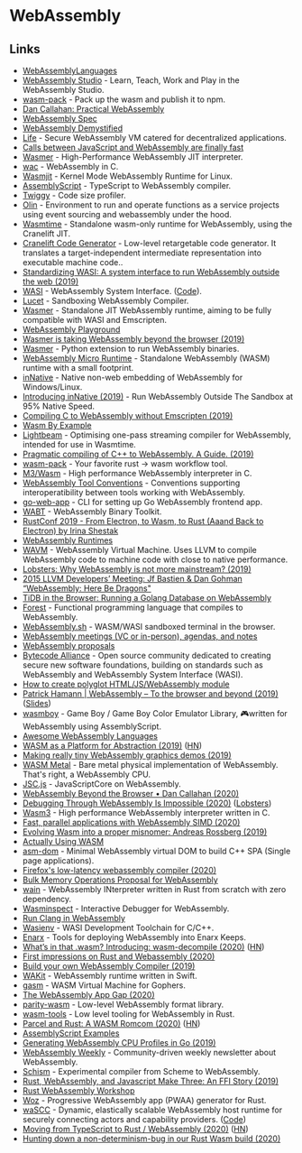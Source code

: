 # WebAssembly

## Links

* [WebAssemblyLanguages](https://github.com/AppCypher/WebAssemblyLanguages)
* [WebAssembly Studio](https://github.com/wasdk/WebAssemblyStudio) - Learn, Teach, Work and Play in the WebAssembly Studio.
* [wasm-pack](https://github.com/ashleygwilliams/wasm-pack) - Pack up the wasm and publish it to npm.
* [Dan Callahan: Practical WebAssembly](https://www.youtube.com/watch?v=bac0dGQbUto)
* [WebAssembly Spec](https://github.com/WebAssembly/spec/)
* [WebAssembly Demystified](http://floooh.github.io/2017/06/09/webassembly-demystified.html)
* [Life](https://github.com/perlin-network/life) - Secure WebAssembly VM catered for decentralized applications.
* [Calls between JavaScript and WebAssembly are finally fast](https://hacks.mozilla.org/2018/10/calls-between-javascript-and-webassembly-are-finally-fast-%F0%9F%8E%89/)
* [Wasmer](https://github.com/WAFoundation/wasmer) - High-Performance WebAssembly JIT interpreter.
* [wac](https://github.com/kanaka/wac) - WebAssembly in C.
* [Wasmjit](https://github.com/rianhunter/wasmjit) - Kernel Mode WebAssembly Runtime for Linux.
* [AssemblyScript](https://github.com/AssemblyScript/assemblyscript) - TypeScript to WebAssembly compiler.
* [Twiggy](https://github.com/rustwasm/twiggy) - Code size profiler.
* [Olin](https://github.com/Xe/olin) - Environment to run and operate functions as a service projects using event sourcing and webassembly under the hood.
* [Wasmtime](https://github.com/CraneStation/wasmtime) - Standalone wasm-only runtime for WebAssembly, using the Cranelift JIT.
* [Cranelift Code Generator](https://github.com/CraneStation/cranelift) - Low-level retargetable code generator. It translates a target-independent intermediate representation into executable machine code..
* [Standardizing WASI: A system interface to run WebAssembly outside the web \(2019\)](https://hacks.mozilla.org/2019/03/standardizing-wasi-a-webassembly-system-interface/)
* [WASI](https://wasi.dev/) - WebAssembly System Interface. \([Code](https://github.com/WebAssembly/WASI)\).
* [Lucet](https://github.com/fastly/lucet) - Sandboxing WebAssembly Compiler.
* [Wasmer](https://github.com/wasmerio/wasmer) - Standalone JIT WebAssembly runtime, aiming to be fully compatible with WASI and Emscripten.
* [WebAssembly Playground](http://ast.run/)
* [Wasmer is taking WebAssembly beyond the browser \(2019\)](https://overcast.fm/+HZUfSYn4E)
* [Wasmer](https://github.com/wasmerio/python-ext-wasm) - Python extension to run WebAssembly binaries.
* [WebAssembly Micro Runtime](https://github.com/intel/wasm-micro-runtime) - Standalone WebAssembly \(WASM\) runtime with a small footprint.
* [inNative](https://github.com/innative-sdk/innative) - Native non-web embedding of WebAssembly for Windows/Linux.
* [Introducing inNative \(2019\)](https://innative.dev/news/introducing-innative/) - Run WebAssembly Outside The Sandbox at 95% Native Speed.
* [Compiling C to WebAssembly without Emscripten \(2019\)](https://surma.dev/things/c-to-webassembly/)
* [Wasm By Example](https://wasmbyexample.dev/)
* [Lightbeam](https://github.com/CraneStation/lightbeam) - Optimising one-pass streaming compiler for WebAssembly, intended for use in Wasmtime.
* [Pragmatic compiling of C++ to WebAssembly. A Guide. \(2019\)](https://medium.com/@tdeniffel/pragmatic-compiling-from-c-to-webassembly-a-guide-a496cc5954b8)
* [wasm-pack](https://github.com/rustwasm/wasm-pack) - Your favorite rust -&gt; wasm workflow tool.
* [M3/Wasm](https://github.com/soundandform/m3) - High performance WebAssembly interpreter in C.
* [WebAssembly Tool Conventions](https://github.com/WebAssembly/tool-conventions) - Conventions supporting interoperatibility between tools working with WebAssembly.
* [go-web-app](https://github.com/talentlessguy/go-web-app) - CLI for setting up Go WebAssembly frontend app.
* [WABT](https://github.com/WebAssembly/wabt) - WebAssembly Binary Toolkit.
* [RustConf 2019 - From Electron, to Wasm, to Rust \(Aaand Back to Electron\) by Irina Shestak](https://www.youtube.com/watch?v=lLzFJenzBng)
* [WebAssembly Runtimes](https://github.com/appcypher/awesome-wasm-runtimes)
* [WAVM](https://github.com/AndrewScheidecker/WAVM) - WebAssembly Virtual Machine. Uses LLVM to compile WebAssembly code to machine code with close to native performance.
* [Lobsters: Why WebAssembly is not more mainstream? \(2019\)](https://lobste.rs/s/pmdcpu/why_webassembly_is_not_more_mainstream)
* [2015 LLVM Developers’ Meeting: Jf Bastien & Dan Gohman “WebAssembly: Here Be Dragons"](https://www.youtube.com/watch?v=5W7NkofUtAw)
* [TiDB in the Browser: Running a Golang Database on WebAssembly](https://pingcap.com/blog/tidb-in-the-browser-running-a-golang-database-on-webassembly/)
* [Forest](https://github.com/forest-lang/forest-compiler) - Functional programming language that compiles to WebAssembly.
* [WebAssembly.sh](https://webassembly.sh/) - WASM/WASI sandboxed terminal in the browser.
* [WebAssembly meetings \(VC or in-person\), agendas, and notes](https://github.com/WebAssembly/meetings)
* [WebAssembly proposals](https://github.com/WebAssembly/proposals)
* [Bytecode Alliance](https://bytecodealliance.org/) - Open source community dedicated to creating secure new software foundations, building on standards such as WebAssembly and WebAssembly System Interface \(WASI\).
* [How to create polyglot HTML/JS/WebAssembly module](https://webassembly-security.com/polyglot-webassembly-module-html-js-wasm/)
* [Patrick Hamann \| WebAssembly – To the browser and beyond \(2019\)](https://www.youtube.com/watch?v=Z6ZhIA8i_8g) \([Slides](https://noti.st/patrickhamann/uEw4zt/webassembly-to-the-browser-and-beyond)\)
* [wasmboy](https://github.com/torch2424/wasmboy) - Game Boy / Game Boy Color Emulator Library, 🎮written for WebAssembly using AssemblyScript.
* [Awesome WebAssembly Languages](https://github.com/appcypher/awesome-wasm-langs)
* [WASM as a Platform for Abstraction \(2019\)](http://adventures.michaelfbryan.com/posts/wasm-as-a-platform-for-abstraction/) \([HN](https://news.ycombinator.com/item?id=21794438)\)
* [Making really tiny WebAssembly graphics demos \(2019\)](http://cliffle.com/blog/bare-metal-wasm/)
* [WASM Metal](https://github.com/lastmjs/wasm-metal) - Bare metal physical implementation of WebAssembly. That's right, a WebAssembly CPU.
* [JSC.js](https://github.com/mbbill/JSC.js) - JavaScriptCore on WebAssembly.
* [WebAssembly Beyond the Browser • Dan Callahan \(2020\)](https://www.youtube.com/watch?v=TGo3vJVTlyQ)
* [Debugging Through WebAssembly Is Impossible \(2020\)](https://erikmcclure.com/blog/debugging-through-webassembly-is-impossible/) \([Lobsters](https://lobste.rs/s/lkftpa/debugging_through_webassembly_is)\)
* [Wasm3](https://github.com/wasm3/wasm3) - High performance WebAssembly interpreter written in C.
* [Fast, parallel applications with WebAssembly SIMD \(2020\)](https://v8.dev/features/simd)
* [Evolving Wasm into a proper misnomer: Andreas Rossberg \(2019\)](https://www.youtube.com/watch?v=pq-Pa2Fj4nE&t=40s)
* [Actually Using WASM](https://wiki.alopex.li/ActuallyUsingWasm)
* [asm-dom](https://github.com/mbasso/asm-dom) - Minimal WebAssembly virtual DOM to build C++ SPA \(Single page applications\).
* [Firefox's low-latency webassembly compiler \(2020\)](http://wingolog.org/archives/2020/03/25/firefoxs-low-latency-webassembly-compiler)
* [Bulk Memory Operations Proposal for WebAssembly](https://github.com/WebAssembly/bulk-memory-operations)
* [wain](https://github.com/rhysd/wain) - WebAssembly INterpreter written in Rust from scratch with zero dependency.
* [Wasminspect](https://github.com/kateinoigakukun/wasminspect) - Interactive Debugger for WebAssembly.
* [Run Clang in WebAssembly](https://github.com/wapm-packages/clang)
* [Wasienv](https://github.com/wasienv/wasienv) - WASI Development Toolchain for C/C++.
* [Enarx](https://github.com/enarx/enarx) - Tools for deploying WebAssembly into Enarx Keeps.
* [What’s in that .wasm? Introducing: wasm-decompile \(2020\)](https://v8.dev/blog/wasm-decompile) \([HN](https://news.ycombinator.com/item?id=23006501)\)
* [First impressions on Rust and Webassembly \(2020\)](https://techadv.xyz/posts/rust-wasm/)
* [Build your own WebAssembly Compiler \(2019\)](https://blog.scottlogic.com/2019/05/17/webassembly-compiler.html)
* [WAKit](https://github.com/akkyie/WAKit) - WebAssembly runtime written in Swift.
* [gasm](https://github.com/mathetake/gasm) - WASM Virtual Machine for Gophers.
* [The WebAssembly App Gap \(2020\)](https://paulbutler.org/2020/the-webassembly-app-gap/)
* [parity-wasm](https://github.com/paritytech/parity-wasm) - Low-level WebAssembly format library.
* [wasm-tools](https://github.com/bytecodealliance/wasm-tools) - Low level tooling for WebAssembly in Rust.
* [Parcel and Rust: A WASM Romcom \(2020\)](https://dev.p.ota.to/post/parcel-and-rust-a-wasm-romcom-4kgsjnrdm5t/) \([HN](https://news.ycombinator.com/item?id=23401553)\)
* [AssemblyScript Examples](https://github.com/AssemblyScript/examples)
* [Generating WebAssembly CPU Profiles in Go \(2019\)](https://agniva.me/wasm/2019/07/25/wasm-cpu-profiles.html)
* [WebAssembly Weekly](https://wasmweekly.news/) - Community-driven weekly newsletter about WebAssembly.
* [Schism](https://github.com/google/schism) - Experimental compiler from Scheme to WebAssembly.
* [Rust, WebAssembly, and Javascript Make Three: An FFI Story \(2019\)](https://www.infoq.com/presentations/rust-webassembly-javascript/)
* [Rust WebAssembly Workshop](https://github.com/rylev/rust-wasm-workshop)
* [Woz](https://github.com/alexkehayias/woz) - Progressive WebAssembly app \(PWAA\) generator for Rust.
* [waSCC](https://wascc.dev/) - Dynamic, elastically scalable WebAssembly host runtime for securely connecting actors and capability providers. \([Code](https://github.com/wascc/wascc-host)\)
* [Moving from TypeScript to Rust / WebAssembly \(2020\)](https://nicolodavis.com/blog/typescript-to-rust/) \([HN](https://news.ycombinator.com/item?id=23776514)\)
* [Hunting down a non-determinism-bug in our Rust Wasm build \(2020\)](https://dev.to/gnunicorn/hunting-down-a-non-determinism-bug-in-our-rust-wasm-build-4fk1)

